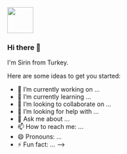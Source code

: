 <img src="https://www.fotonik.dtu.dk/english/-/media/institutter/fotonik/_new-website-2019-2020/coding-colourbox36002827.jpg?h=230&la=da&mw=460&w=460&hash=F976A4A8AF49237713A563DFBBAC7953D97FA7B7" height="60" width="60" >

### Hi there 👋

I'm Sirin from Turkey. 



Here are some ideas to get you started:

- 🔭 I’m currently working on ...
- 🌱 I’m currently learning ...
- 👯 I’m looking to collaborate on ...
- 🤔 I’m looking for help with ...
- 💬 Ask me about ...
- 📫 How to reach me: ...
- 😄 Pronouns: ...
- ⚡ Fun fact: ...
-->
